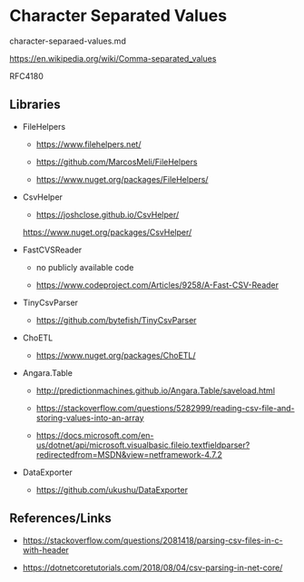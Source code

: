 # Character Separated Values

character-separaed-values.md

https://en.wikipedia.org/wiki/Comma-separated_values

RFC4180

## Libraries

*   FileHelpers

    *   https://www.filehelpers.net/

    *   https://github.com/MarcosMeli/FileHelpers

    *   https://www.nuget.org/packages/FileHelpers/

*   CsvHelper

    *   https://joshclose.github.io/CsvHelper/

    https://www.nuget.org/packages/CsvHelper/

*   FastCVSReader

    *   no publicly available code

    *   https://www.codeproject.com/Articles/9258/A-Fast-CSV-Reader

*   TinyCsvParser

    *   https://github.com/bytefish/TinyCsvParser

*   ChoETL

    *   https://www.nuget.org/packages/ChoETL/

*   Angara.Table

    *   http://predictionmachines.github.io/Angara.Table/saveload.html

    *   https://stackoverflow.com/questions/5282999/reading-csv-file-and-storing-values-into-an-array


    *   https://docs.microsoft.com/en-us/dotnet/api/microsoft.visualbasic.fileio.textfieldparser?redirectedfrom=MSDN&view=netframework-4.7.2

*   DataExporter

    *   https://github.com/ukushu/DataExporter

## References/Links

*   https://stackoverflow.com/questions/2081418/parsing-csv-files-in-c-with-header

*   https://dotnetcoretutorials.com/2018/08/04/csv-parsing-in-net-core/


